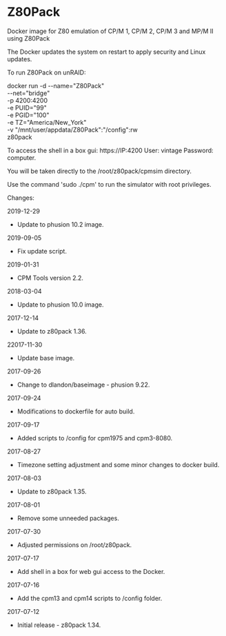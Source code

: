 # Z80Pack

Docker image for Z80 emulation of CP/M 1, CP/M 2, CP/M 3 and MP/M II using Z80Pack

The Docker updates the system on restart to apply security and Linux updates.

To run Z80Pack on unRAID:

docker run -d --name="Z80Pack" \
--net="bridge" \
-p 4200:4200 \
-e PUID="99" \
-e PGID="100" \
-e TZ="America/New_York" \
-v "/mnt/user/appdata/Z80Pack":"/config":rw \
z80pack

To access the shell in a box gui: https://IP:4200
  User: vintage
  Password: computer.

You will be taken directly to the /root/z80pack/cpmsim directory.

Use the command 'sudo ./cpm' to run the simulator with root privileges.

Changes:

2019-12-29
- Update to phusion 10.2 image.

2019-09-05
- Fix update script.

2019-01-31
- CPM Tools version 2.2.

2018-03-04
- Update to phusion 10.0 image.

2017-12-14
- Update to z80pack 1.36.

22017-11-30
- Update base image.

2017-09-26
- Change to dlandon/baseimage - phusion 9.22.

2017-09-24
- Modifications to dockerfile for auto build.

2017-09-17
- Added scripts to /config for cpm1975 and cpm3-8080.

2017-08-27
- Timezone setting adjustment and some minor changes to docker build.

2017-08-03
- Update to z80pack 1.35.

2017-08-01
- Remove some unneeded packages.

2017-07-30
- Adjusted permissions on /root/z80pack.

2017-07-17
- Add shell in a box for web gui access to the Docker.

2017-07-16
- Add the cpm13 and cpm14 scripts to /config folder.

2017-07-12
- Initial release - z80pack 1.34.
